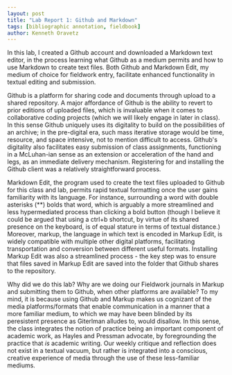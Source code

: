 ```yaml
---  
layout: post  
title: "Lab Report 1: Github and Markdown"  
tags: [bibliographic annotation, fieldbook]  
author: Kenneth Oravetz 
---
```


In this lab, I created a Github account and downloaded a Markdown text editor, in the process learning what Github as a medium permits and how to use Markdown to create text files. Both Github and Markdown Edit, my medium of choice for fieldwork entry, facilitate enhanced functionality in textual editing and submission.

Github is a platform for sharing code and documents through upload to a shared repository. A major affordance of Github is the ability to revert to prior editions of uploaded files, which is invaluable when it comes to collaborative coding projects (which we will likely engage in later in class). In this sense Github uniquely uses its digitality to build on the possibilities of an archive; in the pre-digital era, such mass iterative storage would be time, resource, and space intensive, not to mention difficult to access. Github's digitality also facilitates easy submission of class assignments, functioning in a McLuhan-ian sense as an extension or acceleration of the hand and legs, as an immediate delivery mechanism. Registering for and installing the Github client was a relatively straightforward process.

Markdown Edit, the program used to create the text files uploaded to Github for this class and lab, permits rapid textual formatting once the user gains familiarity with its language. For instance, surrounding a word with double asterisks (**) bolds that word, which is arguably a more streamlined and less hypermediated process than clicking a bold button (though I believe it could be argued that using a ctrl+b shortcut, by virtue of its shared presence on the keyboard, is of equal stature in terms of textual distance.) Moreover, markup, the language in which text is encoded in Markup Edit, is widely compatible with multiple other digital platforms, facilitating transportation and conversion between different useful formats. Installing Markup Edit was also a streamlined process - the key step was to ensure that files saved in Markup Edit are saved into the folder that Github shares to the repository. 

Why did we do this lab? Why are we doing our Fieldwork journals in Markup and submitting them to Github, when other platforms are available? To my mind, it is because using Github and Markup makes us cognizant of the media platforms/formats that enable communication in a manner that a more familiar medium, to which we may have been blinded by its peresistent presence as Giterlman alludes to, would disallow. In this sense, the class integrates the notion of practice being an important component of academic work, as Hayles and Pressman advocate, by foregrounding the practice that *is* academic writing. Our weekly critique and reflection does not exist in a textual vacuum, but rather is integrated into a conscious, creative experience of media through the use of these less-familiar mediums.